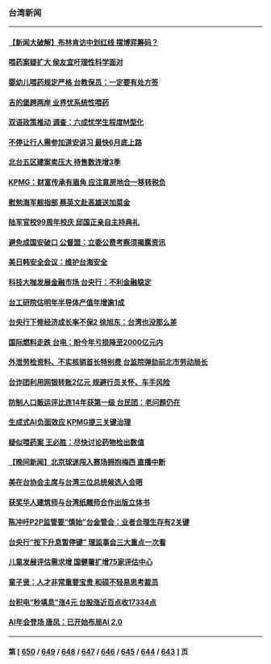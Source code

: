 ### 台湾新闻
---
#### [【新闻大破解】布林肯访中划红线 摆博弈筹码？](../../pages/ncid1349361/n14017505.md) 
#### [喂药案疑扩大 侯友宜吁理性科学面对](../../pages/ncid1349361/n14017493.md) 
#### [婴幼儿喂药规定严格 台教保员：一定要有处方签](../../pages/ncid1349361/n14017496.md) 
#### [吉的堡跨两岸 业界忧系统性喂药](../../pages/ncid1349361/n14017484.md) 
#### [双语政策推动 调查：六成忧学生程度M型化](../../pages/ncid1349361/n14017489.md) 
#### [不停让行人需参加道安讲习 最快6月底上路](../../pages/ncid1349361/n14017485.md) 
#### [北台五区建案卖压大 待售数连增3季](../../pages/ncid1349361/n14017501.md) 
#### [KPMG：财富传承有眉角 应注意房地合一移转税负](../../pages/ncid1349361/n14017478.md) 
#### [慰勉海军舰指部 蔡英文赴高雄送加菜金](../../pages/ncid1349361/n14017467.md) 
#### [陆军官校99周年校庆 邱国正亲自主持典礼](../../pages/ncid1349361/n14017468.md) 
#### [避免成国安破口 公督盟：立委公费考察须揭露资讯](../../pages/ncid1349361/n14017428.md) 
#### [美日韩安全会议：维护台海安全](../../pages/ncid1349361/n14017432.md) 
#### [科技大咖发展金融市场 台央行：不利金融稳定](../../pages/ncid1349361/n14017424.md) 
#### [台工研院估明年半导体产值年增逾1成](../../pages/ncid1349361/n14017434.md) 
#### [台央行下修经济成长率不保2 徐旭东：台湾也没那么差](../../pages/ncid1349361/n14017430.md) 
#### [国际燃料走跌 台电：盼今年亏损降至2000亿元内](../../pages/ncid1349361/n14017426.md) 
#### [外泄劳检资料、不实核销首长特别费 台监院弹劾前北市劳动局长](../../pages/ncid1349361/n14017437.md) 
#### [台诈团利用网银转账2亿元 规避行员关怀、车手风险](../../pages/ncid1349361/n14017436.md) 
#### [防制人口贩运评比连14年获第一级 台民团：老问题仍在](../../pages/ncid1349361/n14017439.md) 
#### [生成式AI负面效应 KPMG提三关键治理](../../pages/ncid1349361/n14017441.md) 
#### [疑似喂药案 王必胜：尽快讨论药物检出数值](../../pages/ncid1349361/n14017409.md) 
#### [【晚间新闻】北京球迷闯入赛场拥抱梅西 直播中断](../../pages/ncid1349361/n14016915.md) 
#### [美在台协会主席与台湾三位总统候选人会晤](../../pages/ncid1349361/n14016950.md) 
#### [获奖华人建筑师与台湾纸雕师合作出版立体书](../../pages/ncid1349361/n14015365.md) 
#### [陈冲吁P2P监管要“慎始”台金管会：业者合理生存有2关键](../../pages/ncid1349361/n14016810.md) 
#### [台央行“按下升息暂停键” 理监事会三大重点一次看](../../pages/ncid1349361/n14016808.md) 
#### [儿童发展评估需求增 国健署扩增75家评估中心](../../pages/ncid1349361/n14016815.md) 
#### [童子贤：人才非常重要宝贵 和硕不轻易思考裁员](../../pages/ncid1349361/n14016813.md) 
#### [台积电“秒填息”涨4元 台股涨近百点收17334点](../../pages/ncid1349361/n14016812.md) 
#### [AI年会登场 唐凤：已开始布局AI 2.0](../../pages/ncid1349361/n14016776.md) 

---
#### 第 [ [650](./650.md) / [649](./649.md) / [648](./648.md) / [647](./647.md) / [646](./646.md) / [645](./645.md) / [644](./644.md) / [643](./643.md) ] 页
